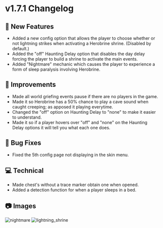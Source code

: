 # **v1.7.1 Changelog**

## **🚀 New Features**
- Added a new config option that allows the player to choose whether or not lightning strikes when activating a Herobrine shrine. (Disabled by default.)
- Added the "off" Haunting Delay option that disables the day delay forcing the player to build a shrine to activate the main events.
- Added "Nightmare" mechanic which causes the player to experience a form of sleep paralysis involving Herobrine.

## **🔧 Improvements**
- Made all world griefing events pause if there are no players in the game.
- Made it so Herobrine has a 50% chance to play a cave sound when caught creeping; as apposed it playing everytime.
- Changed the "off" option on Haunting Delay to "none" to make it easier to understand.
- Made it so if a player hovers over "off" and "none" on the Haunting Delay options it will tell you what each one does.

## **🐛 Bug Fixes**
- Fixed the 5th config page not displaying in the skin menu.

## **💻 Technical**
- Made chest's without a trace marker obtain one when opened.
- Added a detection function for when a player sleeps in a bed.

## **📷 Images** 
![nightmare](https://www.lunareclipse.studio/assets/img/from-the-fog/changelog-images/nightmare.png)
![lightning_shrine](https://www.lunareclipse.studio/assets/img/from-the-fog/changelog-images/lightning_shrine.png)